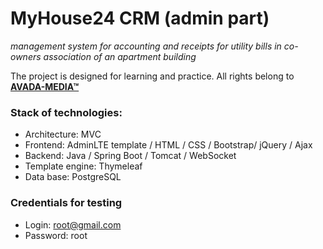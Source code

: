 # MyHouse24 CRM (admin part)

_management system for accounting and receipts for utility bills in co-owners association of an apartment building_

The project is designed for learning and practice. All rights belong to <a href="https://avada-media.ua/"><strong>
AVADA-MEDIA™</strong></a>

### Stack of technologies:

* Architecture: MVC
* Frontend: AdminLTE template / HTML / CSS / Bootstrap/ jQuery / Ajax
* Backend: Java / Spring Boot / Tomcat / WebSocket
* Template engine: Thymeleaf
* Data base: PostgreSQL

### Credentials for testing

* Login: root@gmail.com
* Password: root
